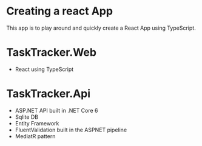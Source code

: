 # Creating a react App
This app is to play around and quickly create a React App using TypeScript.

# TaskTracker.Web
- React using TypeScript

# TaskTracker.Api
- ASP.NET API built in .NET Core 6
- Sqlite DB
- Entity Framework
- FluentValidation built in the ASPNET pipeline
- MediatR pattern